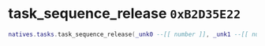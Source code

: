 # task_sequence_release `0xB2D35E22`

```lua
natives.tasks.task_sequence_release(_unk0 --[[ number ]], _unk1 --[[ number ]])
```